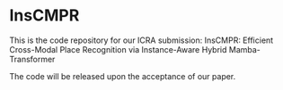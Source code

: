# InsCMPR
This is the code repository for our ICRA submission: InsCMPR: Efficient Cross-Modal Place Recognition via Instance-Aware Hybrid Mamba-Transformer

The code will be released upon the acceptance of our paper.
